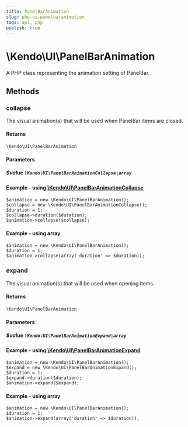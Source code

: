 ```yaml
---
title: PanelBarAnimation
slug: php-ui-panelbaranimation
tags: api, php
publish: true
---
```


# \Kendo\UI\PanelBarAnimation

A PHP class representing the animation setting of PanelBar.


## Methods

### collapse

The visual animation(s) that will be used when PanelBar items are closed.

#### Returns
`\Kendo\UI\PanelBarAnimation`

#### Parameters

##### $value `\Kendo\UI\PanelBarAnimationCollapse|array`


#### Example - using [\Kendo\UI\PanelBarAnimationCollapse](/api/wrappers/php/Kendo/UI/PanelBarAnimationCollapse)

    $animation = new \Kendo\UI\PanelBarAnimation();
    $collapse = new \Kendo\UI\PanelBarAnimationCollapse();
    $duration = 1;
    $collapse->duration($duration);
    $animation->collapse($collapse);

#### Example - using array

    $animation = new \Kendo\UI\PanelBarAnimation();
    $duration = 1;
    $animation->collapse(array('duration' => $duration));

### expand

The visual animation(s) that will be used when opening items.

#### Returns
`\Kendo\UI\PanelBarAnimation`

#### Parameters

##### $value `\Kendo\UI\PanelBarAnimationExpand|array`


#### Example - using [\Kendo\UI\PanelBarAnimationExpand](/api/wrappers/php/Kendo/UI/PanelBarAnimationExpand)

    $animation = new \Kendo\UI\PanelBarAnimation();
    $expand = new \Kendo\UI\PanelBarAnimationExpand();
    $duration = 1;
    $expand->duration($duration);
    $animation->expand($expand);

#### Example - using array

    $animation = new \Kendo\UI\PanelBarAnimation();
    $duration = 1;
    $animation->expand(array('duration' => $duration));

